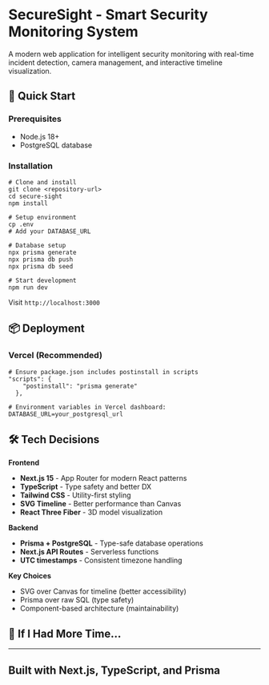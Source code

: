 

# SecureSight - Smart Security Monitoring System

A modern web application for intelligent security monitoring with real-time incident detection, camera management, and interactive timeline visualization.

## 🚀 Quick Start

### Prerequisites

* Node.js 18+
* PostgreSQL database

### Installation

```
# Clone and install
git clone <repository-url>
cd secure-sight
npm install

# Setup environment
cp .env
# Add your DATABASE_URL

# Database setup
npx prisma generate
npx prisma db push
npx prisma db seed

# Start development
npm run dev
```

Visit `http://localhost:3000`

## 📦 Deployment

### Vercel (Recommended)

```
# Ensure package.json includes postinstall in scripts
"scripts": {
    "postinstall": "prisma generate"
  },

# Environment variables in Vercel dashboard:
DATABASE_URL=your_postgresql_url
```


## 🛠 Tech Decisions

**Frontend**

* **Next.js 15** - App Router for modern React patterns
* **TypeScript** - Type safety and better DX
* **Tailwind CSS** - Utility-first styling
* **SVG Timeline** - Better performance than Canvas
* **React Three Fiber** - 3D model visualization

**Backend**

* **Prisma + PostgreSQL** - Type-safe database operations
* **Next.js API Routes** - Serverless functions
* **UTC timestamps** - Consistent timezone handling

**Key Choices**

* SVG over Canvas for timeline (better accessibility)
* Prisma over raw SQL (type safety)
* Component-based architecture (maintainability)

## 🔮 If I Had More Time...


---
**Built with Next.js, TypeScript, and Prisma**
---
